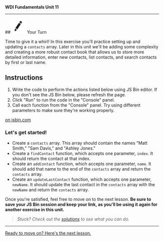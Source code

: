 **WDI Fundamentals Unit 11**

---

##![Your Turn](../assets/exercise.png) Your Turn

Time to give it a whirl! In this exercise you'll practice setting up and updating a `contacts` array. Later in this unit we'll be adding some complexity and creating a more robust contact book that allows us to store more detailed information, enter new contacts, list contacts, and search contacts by first or last name.


## Instructions

1) Write the code to perform the actions listed below using JS Bin editor. If you don't see the JS Bin below, please refresh the page.
2) Click "Run" to run the code in the "Console" panel.
3) Call each function from the "Console" panel. Try using different parameters to make sure they're working properly.

<a class="jsbin-embed" href="http://jsbin.com/wihumu/embed?js&height600"> on jsbin.com</a><script src="http://static.jsbin.com/js/embed.min.js?3.35.12"></script>

### Let's get started!

* Create a `contacts` array. This array should contain the names "Matt Smith," "Sam Davis," and "Ashley Jones."
* Create a `findContact` function, which accepts one parameter, `index`. It should return the contact at that index.
* Create an `addContact` function, which accepts one parameter, `name`. It should add that name to the end of the `contacts` array and return the `contacts` array.
* Create an `updateLastContact` function, which accepts one parameter, `newName`. It should update the last contact in the `contacts` array with the `newName` and return the `contacts` array.

Once you're satisfied, feel free to move on to the next lesson. **Be sure to save your JS Bin session and keep your link, as you'll be using it again for another exercise in this unit.**

> *Stuck? Check out the [solutions](https://github.com/generalassembly-studio/fundamentals/blob/master/exercise-solutions.md) to see what you can do.*

---
[Ready to move on? Here's the next lesson.](05_lesson.md)

